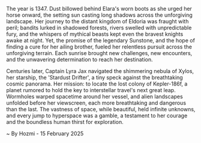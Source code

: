 
The year is 1347.  Dust billowed behind Elara's worn boots as she urged her horse onward, the setting sun casting long shadows across the unforgiving landscape.  Her journey to the distant kingdom of Eldoria was fraught with peril; bandits lurked in shadowed forests, rivers swelled with unpredictable fury, and the whispers of mythical beasts kept even the bravest knights awake at night.  Yet, the promise of the legendary Sunstone, and the hope of finding a cure for her ailing brother, fueled her relentless pursuit across the unforgiving terrain. Each sunrise brought new challenges, new encounters, and the unwavering determination to reach her destination.


Centuries later, Captain Lyra Jax navigated the shimmering nebula of Xylos, her starship, the 'Stardust Drifter', a tiny speck against the breathtaking cosmic panorama.  Her mission: to locate the lost colony of Kepler-186f, a planet rumored to hold the key to interstellar travel's next great leap.  Wormholes warped spacetime around her vessel, and alien landscapes unfolded before her viewscreen, each more breathtaking and dangerous than the last.  The vastness of space, while beautiful, held infinite unknowns, and every jump to hyperspace was a gamble, a testament to her courage and the boundless human thirst for exploration.

~ By Hozmi - 15 February 2025

